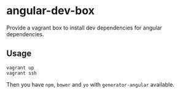 angular-dev-box
===============

Provide a vagrant box to install dev dependencies for angular dependencies.

Usage
-----

    vagrant up
    vagrant ssh
    
Then you have `npm`, `bower` and `yo` with `generator-angular` available.
